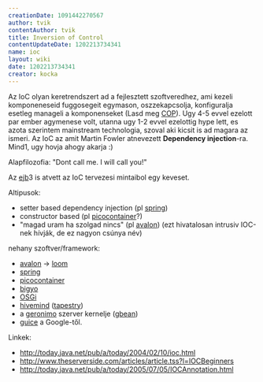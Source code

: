 ```yaml
---
creationDate: 1091442270567 
author: tvik 
contentAuthor: tvik 
title: Inversion of Control 
contentUpdateDate: 1202213734341 
name: ioc 
layout: wiki 
date: 1202213734341 
creator: kocka 
---
```

Az IoC olyan keretrendszert ad a fejlesztett szoftveredhez, ami kezeli komponeneseid fuggosegeit egymason, oszzekapcsolja, konfiguralja esetleg manageli a komponenseket (Lasd meg [COP](COP.html)).
Ugy 4-5 evvel ezelott par ember agymenese volt, utanna ugy 1-2 evvel ezelottig hype lett, es azota szerintem mainstream technologia, szoval aki kicsit is ad magara az ismeri.
Az IoC az amit Martin Fowler atnevezett __Dependency injection__-ra. Mind1, ugy hovja ahogy akarja :)

Alapfilozofia: "Dont call me. I will call you!"

Az [ejb](EJB.html)3 is atvett az IoC tervezesi mintaibol egy keveset.

Altipusok:

*   setter based dependency injection (pl [spring](spring.html))
*   constructor based (pl [picocontainer](picocontainer.html)?)
*   "magad uram ha szolgad nincs" (pl [avalon](avalon.html)) (ezt hivatalosan intrusiv IOC-nek hívják, de ez nagyon csúnya név)





nehany szoftver/framework:


*   [avalon](avalon.html) -> [loom](loom.html)
*   [spring](spring.html)
*   [picocontainer](picocontainer.html)
*   [bigyo](bigyo.html)
*   [OSGi](OSGi.html)
*   [hivemind](hivemind.html) ([tapestry](tapestry.html))
*   a [geronimo](geronimo.html) szerver kernelje ([gbean](Missing.html))
*   [guice](guice.html) a Google-től.



Linkek:
*   http://today.java.net/pub/a/today/2004/02/10/ioc.html
*   http://www.theserverside.com/articles/article.tss?l=IOCBeginners
*   http://today.java.net/pub/a/today/2005/07/05/IOCAnnotation.html




